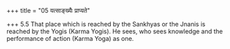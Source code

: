 +++
title = "05 यत्साङ्ख्यैः प्राप्यते"

+++
5.5 That place which is reached by the Sankhyas or the Jnanis is reached
by the Yogis (Karma Yogis). He sees, who sees knowledge and the
performance of action (Karma Yoga) as one.
